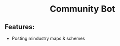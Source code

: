<div align="center">
    <h1>Community Bot</h1>
</div>

## Features:

* Posting mindustry maps & schemes
